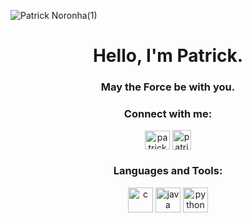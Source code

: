 ![Patrick Noronha(1)](https://github.com/patricknss/patricknss/assets/78814591/be2ea233-2246-4efd-ba28-f5fb755ba474)

<h1 align="center">Hello, I'm Patrick.</h1>
<h3 align="center">May the Force be with you.</h3>

<h3 align="center">Connect with me:</h3>
<p align="center">
<a href="https://instagram.com/patrickn.ss" target="blank"><img align="center" src="https://raw.githubusercontent.com/rahuldkjain/github-profile-readme-generator/master/src/images/icons/Social/instagram.svg" alt="patricknss" height="30" width="40" /></a>
<a href="mailto:patrickskell@proton.me?subject=GitHub Message&body=" target="blank"><img align="center" src="https://github.com/patricknss/patricknss/assets/78814591/215d95a4-d789-4056-b7ff-a7228d26cae4" alt="patricknss" height="32" width="30" /></a>
</p>

<h3 align="center">Languages and Tools:</h3>
<p align="center"> <a  target="_blank" rel="noreferrer"> <img src="https://skillicons.dev/icons?i=c" alt="c" width="40" height="40"/> </a> <a  target="_blank" rel="noreferrer"> <img src="https://skillicons.dev/icons?i=java" alt="java" width="40" height="40"/> </a> <a target="_blank" rel="noreferrer"> <img src="https://skillicons.dev/icons?i=python" alt="python" width="40" height="40"/> </a> </p>





